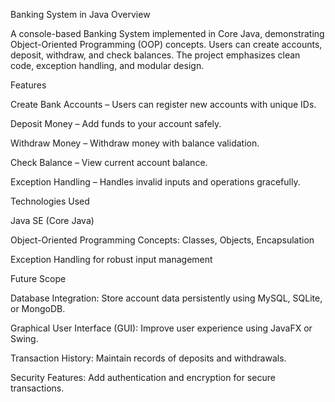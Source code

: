 Banking System in Java
Overview

A console-based Banking System implemented in Core Java, demonstrating Object-Oriented Programming (OOP) concepts. Users can create accounts, deposit, withdraw, and check balances. The project emphasizes clean code, exception handling, and modular design.

Features

Create Bank Accounts – Users can register new accounts with unique IDs.

Deposit Money – Add funds to your account safely.

Withdraw Money – Withdraw money with balance validation.

Check Balance – View current account balance.

Exception Handling – Handles invalid inputs and operations gracefully.

Technologies Used

Java SE (Core Java)

Object-Oriented Programming Concepts: Classes, Objects, Encapsulation

Exception Handling for robust input management

Future Scope

Database Integration: Store account data persistently using MySQL, SQLite, or MongoDB.

Graphical User Interface (GUI): Improve user experience using JavaFX or Swing.

Transaction History: Maintain records of deposits and withdrawals.

Security Features: Add authentication and encryption for secure transactions.
